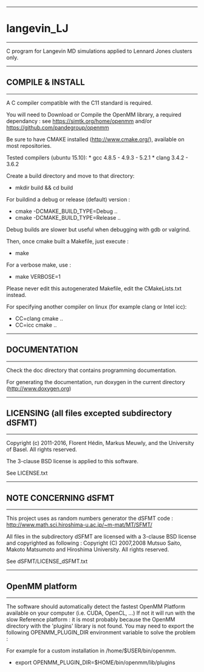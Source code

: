 ----------------------------------------------
# langevin_LJ
----------------------------------------------

C program for Langevin MD simulations applied to Lennard Jones clusters only.

----------------------------------------------
## COMPILE & INSTALL
----------------------------------------------
A C compiler compatible with the C11 standard is required.

You will need to Download or Compile the OpenMM library, a required dependancy : 
see https://simtk.org/home/openmm
and/or https://github.com/pandegroup/openmm

Be sure to have CMAKE installed (http://www.cmake.org/), available on most repositories.

Tested compilers (ubuntu 15.10):
	* gcc 4.8.5 - 4.9.3 - 5.2.1
	* clang 3.4.2 - 3.6.2

Create a build directory and move to that directory: 
  * mkdir build && cd build

For buildind a debug or release (default) version : 
  * cmake -DCMAKE_BUILD_TYPE=Debug ..
  * cmake -DCMAKE_BUILD_TYPE=Release ..

Debug builds are slower but useful when debugging with gdb or valgrind.

Then, once cmake built a Makefile, just execute :
  * make

For a verbose make, use : 
  * make VERBOSE=1

Please never edit this autogenerated Makefile, edit the CMakeLists.txt instead.

For specifying another compiler on linux (for example clang or Intel icc): 
  * CC=clang cmake ..
  * CC=icc cmake ..
    
----------------------------------------------
## DOCUMENTATION
----------------------------------------------
Check the doc directory that contains programming documentation.

For generating the documentation, run doxygen in the current directory (http://www.doxygen.org)

----------------------------------------------
## LICENSING (all files excepted subdirectory dSFMT)
----------------------------------------------
Copyright (c) 2011-2016, Florent Hédin, Markus Meuwly, and the University of Basel.
All rights reserved.

The 3-clause BSD license is applied to this software.

See LICENSE.txt

----------------------------------------------
## NOTE CONCERNING dSFMT
----------------------------------------------
This project uses as random numbers generator the dSFMT code : 
http://www.math.sci.hiroshima-u.ac.jp/~m-mat/MT/SFMT/

All files in the subdirectory dSFMT are licensed with a 3-clause BSD license and copyrighted as following :
Copyright (C) 2007,2008 Mutsuo Saito, Makoto Matsumoto and Hiroshima
University. All rights reserved.

See dSFMT/LICENSE_dSFMT.txt

----------------------------------------------
## OpenMM platform
----------------------------------------------

The software should automatically detect the fastest OpenMM Platform available on your computer (i.e. CUDA, OpenCL, ...)
If not it will run with the slow Reference platform : it is most probably because the OpenMM directory with the 'plugins' library is not found.
You may need to export the following OPENMM_PLUGIN_DIR environment variable to solve the problem : 

For example for a custom installation in /home/$USER/bin/openmm.

  * export OPENMM_PLUGIN_DIR=$HOME/bin/openmm/lib/plugins


